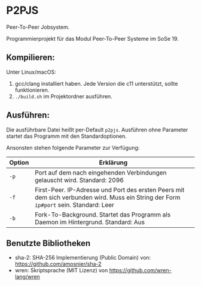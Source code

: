 # P2PJS

Peer-To-Peer Jobsystem.

Programmierprojekt für das Modul Peer-To-Peer Systeme im SoSe 19.

## Kompilieren:

Unter Linux/macOS:
1. gcc/clang installiert haben. Jede Version die c11 unterstützt, sollte funktionieren.
2. `./build.sh` im Projektordner ausführen.

## Ausführen:

Die ausführbare Datei heißt per-Default `p2pjs`.
Ausführen ohne Parameter startet das Programm mit den Standardoptionen.

Ansonsten stehen folgende Parameter zur Verfügung:

| Option    | Erklärung      |
|---        |---    |
| `-p`      | Port auf dem nach eingehenden Verbindungen gelauscht wird. Standard: 2096 |
| `-f`      | First-Peer. IP-Adresse und Port des ersten Peers mit dem sich verbunden wird. Muss ein String der Form `ip#port` sein. Standard: Leer |
| `-b`      | Fork-To-Background. Startet das Programm als Daemon im Hintergrund. Standard: Aus |

## Benutzte Bibliotheken

* sha-2: SHA-256 Implementierung (Public Domain) von: https://github.com/amosnier/sha-2
* wren: Skriptsprache (MIT Lizenz) von https://github.com/wren-lang/wren
